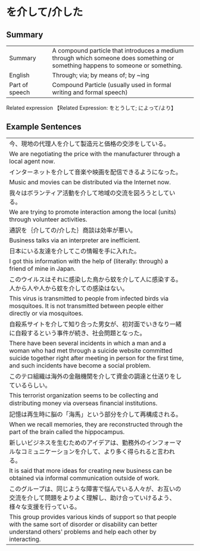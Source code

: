 # を介して/介した

## Summary

<table><tr>   <td>Summary<td>   <td>A compound particle that introduces a medium through which someone does something or something happens to someone or something.</td><tr><tr>   <td>English<td>   <td>Through; via; by means of; by ~ing</td><tr><tr>   <td>Part of speech<td>   <td>Compound Particle (usually used in formal writing and formal speech)</td><tr></table><tr>   <td>Related expression<td>   <td>【Related Expression: をとうして; によって/より】</td><tr></table></table>

## Example Sentences

<table><tr><td>今、現地の代理人を介して製造元と価格の交渉をしている。<td><tr><tr><td>We are negotiating the price with the manufacturer through a local agent now.<td><tr><tr><td>インターネットを介して音楽や映画を配信できるようになった。<td><tr><tr><td>Music and movies can be distributed via the Internet now.<td><tr><tr><td>我々はボランティア活動を介して地域の交流を図ろうとしている。<td><tr><tr><td>We are trying to promote interaction among the local (units) through volunteer activities.<td><tr><tr><td>通訳を｛介しての/介した｝商談は効率が悪い。<td><tr><tr><td>Business talks via an interpreter are inefficient.<td><tr><tr><td>日本にいる友達を介してこの情報を手に入れた。<td><tr><tr><td>I got this information with the help of (literally: through) a friend of mine in Japan.<td><tr><tr><td>このウイルスはそれに感染した鳥から蚊を介して人に感染する。人から人や人から蚊を介しての感染はない。<td><tr><tr><td>This virus is transmitted to people from infected birds via mosquitoes. It is not transmitted between people either directly or via mosquitoes.<td><tr><tr><td>自殺系サイトを介して知り合った男女が、初対面でいきなり一緒に自殺するという事件が続き、社会問題となった。<td><tr><tr><td>There have been several incidents in which a man and a woman who had met through a suicide website committed suicide together right after meeting in person for the first time, and such incidents have become a social problem.<td><tr><tr><td>このテロ組織は海外の金融機関を介して資金の調達と仕送りをしているらしい。<td><tr><tr><td>This terrorist organization seems to be collecting and distributing money via overseas ﬁnancial institutions.<td><tr><tr><td>記憶は再生時に脳の「海馬」という部分を介して再構成される。<td><tr><tr><td>When we recall memories, they are reconstructed through the part of the brain called the hippocampus.<td><tr><tr><td>新しいビジネスを生むためのアイデアは、勤務外のインフォーマルなコミュニケーションを介して、より多く得られると言われる。<td><tr><tr><td>It is said that more ideas for creating new business can be obtained via informal communication outside of work.<td><tr><tr><td>このグループは、同じような障害で悩んでいる人々が、お互いの交流を介して問題をよりよく理解し、助け合っていけるよう、様々な支援を行っている。<td><tr><tr><td>This group provides various kinds of support so that people with the same sort of disorder or disability can better understand others' problems and help each other by interacting.<td><tr></table>

